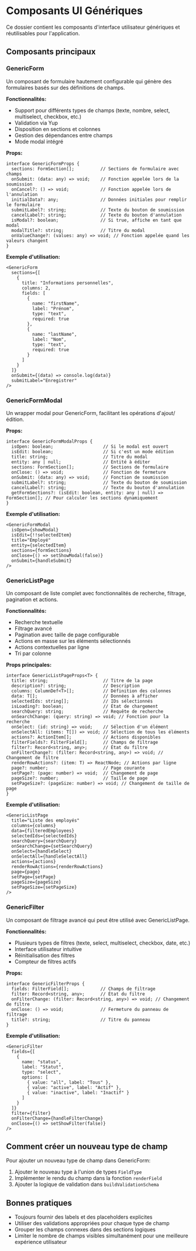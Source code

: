 # Composants UI Génériques

Ce dossier contient les composants d'interface utilisateur génériques et réutilisables pour l'application.

## Composants principaux

### GenericForm

Un composant de formulaire hautement configurable qui génère des formulaires basés sur des définitions de champs.

**Fonctionnalités:**
- Support pour différents types de champs (texte, nombre, select, multiselect, checkbox, etc.)
- Validation via Yup
- Disposition en sections et colonnes
- Gestion des dépendances entre champs
- Mode modal intégré

**Props:**
```tsx
interface GenericFormProps {
  sections: FormSection[];          // Sections de formulaire avec champs
  onSubmit: (data: any) => void;    // Fonction appelée lors de la soumission
  onCancel?: () => void;            // Fonction appelée lors de l'annulation
  initialData?: any;                // Données initiales pour remplir le formulaire
  submitLabel?: string;             // Texte du bouton de soumission
  cancelLabel?: string;             // Texte du bouton d'annulation
  isModal?: boolean;                // Si true, affiche en tant que modal
  modalTitle?: string;              // Titre du modal
  onValueChange?: (values: any) => void; // Fonction appelée quand les valeurs changent
}
```

**Exemple d'utilisation:**
```tsx
<GenericForm
  sections={[
    {
      title: "Informations personnelles",
      columns: 2,
      fields: [
        {
          name: "firstName",
          label: "Prénom",
          type: "text",
          required: true
        },
        {
          name: "lastName",
          label: "Nom",
          type: "text",
          required: true
        }
      ]
    }
  ]}
  onSubmit={(data) => console.log(data)}
  submitLabel="Enregistrer"
/>
```

### GenericFormModal

Un wrapper modal pour GenericForm, facilitant les opérations d'ajout/édition.

**Props:**
```tsx
interface GenericFormModalProps {
  isOpen: boolean;                   // Si le modal est ouvert
  isEdit: boolean;                   // Si c'est un mode édition
  title: string;                     // Titre du modal
  entity: any | null;                // Entité à éditer
  sections: FormSection[];           // Sections de formulaire
  onClose: () => void;               // Fonction de fermeture
  onSubmit: (data: any) => void;     // Fonction de soumission
  submitLabel?: string;              // Texte du bouton de soumission
  cancelLabel?: string;              // Texte du bouton d'annulation
  getFormSections?: (isEdit: boolean, entity: any | null) => FormSection[]; // Pour calculer les sections dynamiquement
}
```

**Exemple d'utilisation:**
```tsx
<GenericFormModal
  isOpen={showModal}
  isEdit={!!selectedItem}
  title="Employé"
  entity={selectedItem}
  sections={formSections}
  onClose={() => setShowModal(false)}
  onSubmit={handleSubmit}
/>
```

### GenericListPage

Un composant de liste complet avec fonctionnalités de recherche, filtrage, pagination et actions.

**Fonctionnalités:**
- Recherche textuelle
- Filtrage avancé
- Pagination avec taille de page configurable
- Actions en masse sur les éléments sélectionnés
- Actions contextuelles par ligne
- Tri par colonne

**Props principales:**
```tsx
interface GenericListPageProps<T> {
  title: string;                     // Titre de la page
  description?: string;              // Description
  columns: ColumnDef<T>[];           // Définition des colonnes
  data: T[];                         // Données à afficher
  selectedIds: string[];             // IDs sélectionnés
  isLoading?: boolean;               // État de chargement
  searchQuery: string;               // Requête de recherche
  onSearchChange: (query: string) => void; // Fonction pour la recherche
  onSelect: (id: string) => void;    // Sélection d'un élément
  onSelectAll: (items: T[]) => void; // Sélection de tous les éléments
  actions?: ActionItem[];            // Actions disponibles
  filterFields?: FilterField[];      // Champs de filtrage
  filter?: Record<string, any>;      // État du filtre
  onFilterChange?: (filter: Record<string, any>) => void; // Changement de filtre
  renderRowActions?: (item: T) => ReactNode; // Actions par ligne
  page?: number;                     // Page courante
  setPage?: (page: number) => void;  // Changement de page
  pageSize?: number;                 // Taille de page
  setPageSize?: (pageSize: number) => void; // Changement de taille de page
}
```

**Exemple d'utilisation:**
```tsx
<GenericListPage
  title="Liste des employés"
  columns={columns}
  data={filteredEmployees}
  selectedIds={selectedIds}
  searchQuery={searchQuery}
  onSearchChange={setSearchQuery}
  onSelect={handleSelect}
  onSelectAll={handleSelectAll}
  actions={actions}
  renderRowActions={renderRowActions}
  page={page}
  setPage={setPage}
  pageSize={pageSize}
  setPageSize={setPageSize}
/>
```

### GenericFilter

Un composant de filtrage avancé qui peut être utilisé avec GenericListPage.

**Fonctionnalités:**
- Plusieurs types de filtres (texte, select, multiselect, checkbox, date, etc.)
- Interface utilisateur intuitive
- Réinitialisation des filtres
- Compteur de filtres actifs

**Props:**
```tsx
interface GenericFilterProps {
  fields: FilterField[];            // Champs de filtrage
  filter: Record<string, any>;      // État du filtre
  onFilterChange: (filter: Record<string, any>) => void; // Changement de filtre
  onClose: () => void;              // Fermeture du panneau de filtrage
  title?: string;                   // Titre du panneau
}
```

**Exemple d'utilisation:**
```tsx
<GenericFilter
  fields={[
    {
      name: "status",
      label: "Statut",
      type: "select",
      options: [
        { value: "all", label: "Tous" },
        { value: "active", label: "Actif" },
        { value: "inactive", label: "Inactif" }
      ]
    }
  ]}
  filter={filter}
  onFilterChange={handleFilterChange}
  onClose={() => setShowFilter(false)}
/>
```

## Comment créer un nouveau type de champ

Pour ajouter un nouveau type de champ dans GenericForm:

1. Ajouter le nouveau type à l'union de types `FieldType`
2. Implémenter le rendu du champ dans la fonction `renderField`
3. Ajouter la logique de validation dans `buildValidationSchema`

## Bonnes pratiques

- Toujours fournir des labels et des placeholders explicites
- Utiliser des validations appropriées pour chaque type de champ
- Grouper les champs connexes dans des sections logiques
- Limiter le nombre de champs visibles simultanément pour une meilleure expérience utilisateur 